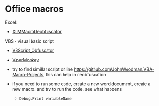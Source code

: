 # Office macros

Excel:

- [XLMMacroDeobfuscator](https://github.com/DissectMalware/XLMMacroDeobfuscator)

VBS - visual basic script

- [VBScript_Obfuscator](https://github.com/DoctorLai/VBScript_Obfuscator)

- [ViperMonkey](https://github.com/decalage2/ViperMonkey)

- try to find simillar script online https://github.com/JohnWoodman/VBA-Macro-Projects, this can help in deobfuscation

- if you need to run some code, create a new word document, create a new macro, and try to run the code, see what happens
  - `Debug.Print variableName`

